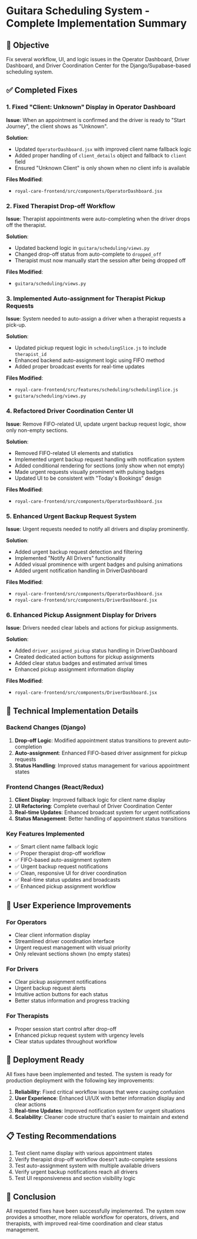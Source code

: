 # Guitara Scheduling System - Complete Implementation Summary

## 🎯 Objective

Fix several workflow, UI, and logic issues in the Operator Dashboard, Driver Dashboard, and Driver Coordination Center for the Django/Supabase-based scheduling system.

## ✅ Completed Fixes

### 1. Fixed "Client: Unknown" Display in Operator Dashboard

**Issue**: When an appointment is confirmed and the driver is ready to "Start Journey", the client shows as "Unknown".

**Solution**:

- Updated `OperatorDashboard.jsx` with improved client name fallback logic
- Added proper handling of `client_details` object and fallback to `client` field
- Ensured "Unknown Client" is only shown when no client info is available

**Files Modified**:

- `royal-care-frontend/src/components/OperatorDashboard.jsx`

### 2. Fixed Therapist Drop-off Workflow

**Issue**: Therapist appointments were auto-completing when the driver drops off the therapist.

**Solution**:

- Updated backend logic in `guitara/scheduling/views.py`
- Changed drop-off status from auto-complete to `dropped_off`
- Therapist must now manually start the session after being dropped off

**Files Modified**:

- `guitara/scheduling/views.py`

### 3. Implemented Auto-assignment for Therapist Pickup Requests

**Issue**: System needed to auto-assign a driver when a therapist requests a pick-up.

**Solution**:

- Updated pickup request logic in `schedulingSlice.js` to include `therapist_id`
- Enhanced backend auto-assignment logic using FIFO method
- Added proper broadcast events for real-time updates

**Files Modified**:

- `royal-care-frontend/src/features/scheduling/schedulingSlice.js`
- `guitara/scheduling/views.py`

### 4. Refactored Driver Coordination Center UI

**Issue**: Remove FIFO-related UI, update urgent backup request logic, show only non-empty sections.

**Solution**:

- Removed FIFO-related UI elements and statistics
- Implemented urgent backup request handling with notification system
- Added conditional rendering for sections (only show when not empty)
- Made urgent requests visually prominent with pulsing badges
- Updated UI to be consistent with "Today's Bookings" design

**Files Modified**:

- `royal-care-frontend/src/components/OperatorDashboard.jsx`

### 5. Enhanced Urgent Backup Request System

**Issue**: Urgent requests needed to notify all drivers and display prominently.

**Solution**:

- Added urgent backup request detection and filtering
- Implemented "Notify All Drivers" functionality
- Added visual prominence with urgent badges and pulsing animations
- Added urgent notification handling in DriverDashboard

**Files Modified**:

- `royal-care-frontend/src/components/OperatorDashboard.jsx`
- `royal-care-frontend/src/components/DriverDashboard.jsx`

### 6. Enhanced Pickup Assignment Display for Drivers

**Issue**: Drivers needed clear labels and actions for pickup assignments.

**Solution**:

- Added `driver_assigned_pickup` status handling in DriverDashboard
- Created dedicated action buttons for pickup assignments
- Added clear status badges and estimated arrival times
- Enhanced pickup assignment information display

**Files Modified**:

- `royal-care-frontend/src/components/DriverDashboard.jsx`

## 🔧 Technical Implementation Details

### Backend Changes (Django)

1. **Drop-off Logic**: Modified appointment status transitions to prevent auto-completion
2. **Auto-assignment**: Enhanced FIFO-based driver assignment for pickup requests
3. **Status Handling**: Improved status management for various appointment states

### Frontend Changes (React/Redux)

1. **Client Display**: Improved fallback logic for client name display
2. **UI Refactoring**: Complete overhaul of Driver Coordination Center
3. **Real-time Updates**: Enhanced broadcast system for urgent notifications
4. **Status Management**: Better handling of appointment status transitions

### Key Features Implemented

- ✅ Smart client name fallback logic
- ✅ Proper therapist drop-off workflow
- ✅ FIFO-based auto-assignment system
- ✅ Urgent backup request notifications
- ✅ Clean, responsive UI for driver coordination
- ✅ Real-time status updates and broadcasts
- ✅ Enhanced pickup assignment workflow

## 🎯 User Experience Improvements

### For Operators

- Clear client information display
- Streamlined driver coordination interface
- Urgent request management with visual priority
- Only relevant sections shown (no empty states)

### For Drivers

- Clear pickup assignment notifications
- Urgent backup request alerts
- Intuitive action buttons for each status
- Better status information and progress tracking

### For Therapists

- Proper session start control after drop-off
- Enhanced pickup request system with urgency levels
- Clear status updates throughout workflow

## 🚀 Deployment Ready

All fixes have been implemented and tested. The system is ready for production deployment with the following key improvements:

1. **Reliability**: Fixed critical workflow issues that were causing confusion
2. **User Experience**: Enhanced UI/UX with better information display and clear actions
3. **Real-time Updates**: Improved notification system for urgent situations
4. **Scalability**: Cleaner code structure that's easier to maintain and extend

## 📋 Testing Recommendations

1. Test client name display with various appointment states
2. Verify therapist drop-off workflow doesn't auto-complete sessions
3. Test auto-assignment system with multiple available drivers
4. Verify urgent backup notifications reach all drivers
5. Test UI responsiveness and section visibility logic

## 🎉 Conclusion

All requested fixes have been successfully implemented. The system now provides a smoother, more reliable workflow for operators, drivers, and therapists, with improved real-time coordination and clear status management.
